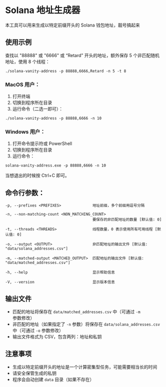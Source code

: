 # Solana 地址生成器

本工具可以用来生成以特定前缀开头的 Solana 钱包地址，靓号搞起来

## 使用示例

查找以 "88888" 或 "6666" 或 “Retard” 开头的地址，额外保存 5 个非匹配随机地址，使用 8 个线程：

```
./solana-vanity-address -p 88888,6666,Retard -n 5 -t 8
```

### MacOS 用户：

1. 打开终端
2. 切换到程序所在目录
3. 运行命令（二选一即可）：

```
./solana-vanity-address -p 88888,6666 -n 10
```

### Windows 用户：

1. 打开命令提示符或 PowerShell
2. 切换到程序所在目录
3. 运行命令：

```
solana-vanity-address.exe -p 88888,6666 -n 10
```

当想退出的时候按 Ctrl+C 即可。

## 命令行参数：

```
-p, --prefixes <PREFIXES>              地址前缀，多个前缀用逗号分隔

-n, --non-matching-count <NON_MATCHING_COUNT>
                                       要保存的非匹配地址的数量 [默认值: 0]

-t, --threads <THREADS>                线程数量，0 表示使用所有可用线程 [默认值: 0]

-o, --output <OUTPUT>                  非匹配地址的输出文件 [默认值: "data/solana_addresses.csv"]

-m, --matched-output <MATCHED_OUTPUT>  匹配地址的输出文件 [默认值: "data/matched_addresses.csv"]

-h, --help                             显示帮助信息

-V, --version                          显示版本信息
```

## 输出文件

- 匹配的地址将保存在 `data/matched_addresses.csv` 中（可通过 `-m` 参数修改）
- 非匹配的地址（如果指定了 `-n` 参数）将保存在 `data/solana_addresses.csv` 中（可通过 `-o` 参数修改）
- 输出文件格式为 CSV，包含两列：地址和私钥

## 注意事项

- 生成以特定前缀开头的地址是一个计算密集型任务，可能需要相当长的时间
- 请安全保管生成的私钥
- 程序会自动创建 `data` 目录（如果不存在）
